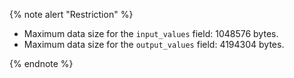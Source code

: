 {% note alert "Restriction" %}

* Maximum data size for the `input_values` field: 1048576 bytes.
* Maximum data size for the `output_values` field: 4194304 bytes.

{% endnote %}